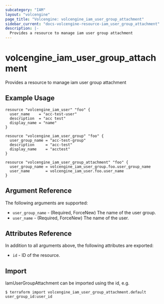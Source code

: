 ```yaml
---
subcategory: "IAM"
layout: "volcengine"
page_title: "Volcengine: volcengine_iam_user_group_attachment"
sidebar_current: "docs-volcengine-resource-iam_user_group_attachment"
description: |-
  Provides a resource to manage iam user group attachment
---
```

# volcengine_iam_user_group_attachment
Provides a resource to manage iam user group attachment
## Example Usage
```hcl
resource "volcengine_iam_user" "foo" {
  user_name    = "acc-test-user"
  description  = "acc test"
  display_name = "name"
}

resource "volcengine_iam_user_group" "foo" {
  user_group_name = "acc-test-group"
  description     = "acc-test"
  display_name    = "acctest"
}

resource "volcengine_iam_user_group_attachment" "foo" {
  user_group_name = volcengine_iam_user_group.foo.user_group_name
  user_name       = volcengine_iam_user.foo.user_name
}
```
## Argument Reference
The following arguments are supported:
* `user_group_name` - (Required, ForceNew) The name of the user group.
* `user_name` - (Required, ForceNew) The name of the user.

## Attributes Reference
In addition to all arguments above, the following attributes are exported:
* `id` - ID of the resource.



## Import
IamUserGroupAttachment can be imported using the id, e.g.
```
$ terraform import volcengine_iam_user_group_attachment.default user_group_id:user_id
```

